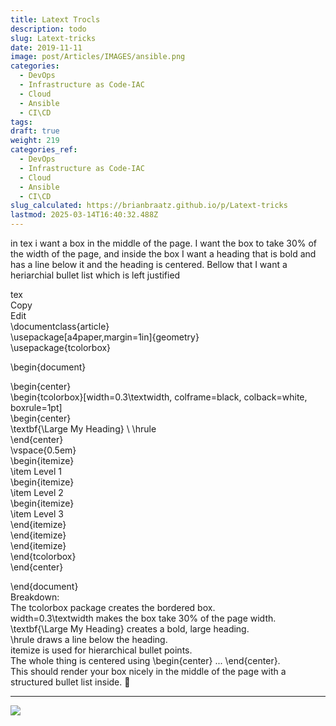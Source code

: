 ```yaml
---
title: Latext Trocls
description: todo
slug: Latext-tricks
date: 2019-11-11
image: post/Articles/IMAGES/ansible.png
categories:
  - DevOps
  - Infrastructure as Code-IAC
  - Cloud
  - Ansible
  - CI\CD
tags: 
draft: true
weight: 219
categories_ref:
  - DevOps
  - Infrastructure as Code-IAC
  - Cloud
  - Ansible
  - CI\CD
slug_calculated: https://brianbraatz.github.io/p/Latext-tricks
lastmod: 2025-03-14T16:40:32.488Z
---
```

in tex i want a box in the middle of the page. I want the box to take 30% of the width of the page, and inside the box I want a heading that is bold and has a line below it and the heading is centered. Bellow that I want a heriarchial bullet list which is left justified

tex\
Copy\
Edit\
\documentclass{article}\
\usepackage\[a4paper,margin=1in]{geometry}\
\usepackage{tcolorbox}

\begin{document}

\begin{center}\
\begin{tcolorbox}\[width=0.3\textwidth, colframe=black, colback=white, boxrule=1pt]\
\begin{center}\
\textbf{\Large My Heading} \ \hrule\
\end{center}\
\vspace{0.5em}\
\begin{itemize}\
\item Level 1\
\begin{itemize}\
\item Level 2\
\begin{itemize}\
\item Level 3\
\end{itemize}\
\end{itemize}\
\end{itemize}\
\end{tcolorbox}\
\end{center}

\end{document}\
Breakdown:\
The tcolorbox package creates the bordered box.\
width=0.3\textwidth makes the box take 30% of the page width.\
\textbf{\Large My Heading} creates a bold, large heading.\
\hrule draws a line below the heading.\
itemize is used for hierarchical bullet points.\
The whole thing is centered using \begin{center} ... \end{center}.\
This should render your box nicely in the middle of the page with a structured bullet list inside. 🚀

***

![](/post/Articles/_new8/Latex%20Tricks/Pasted%20image%2020250211152327.png)
